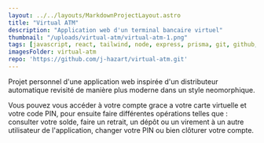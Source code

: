```yaml
---
layout: ../../layouts/MarkdownProjectLayout.astro
title: "Virtual ATM"
description: "Application web d'un terminal bancaire virtuel"
thumbnail: "/uploads/virtual-atm/virtual-atm-1.png"
tags: [javascript, react, tailwind, node, express, prisma, git, github, mysql]
imagesFolder: virtual-atm
repo: 'https://github.com/j-hazart/virtual-atm.git'
---
```


Projet personnel d'une application web inspirée d'un distributeur
automatique revisité de manière plus moderne dans un style neomorphique.

Vous pouvez vous accéder à votre compte grace a votre carte virtuelle et 
votre code PIN, pour ensuite faire différentes opérations telles que :
consulter votre solde, faire un retrait, un dépôt ou un virement à un
autre utilisateur de l'application, changer votre PIN ou bien
clôturer votre compte.


